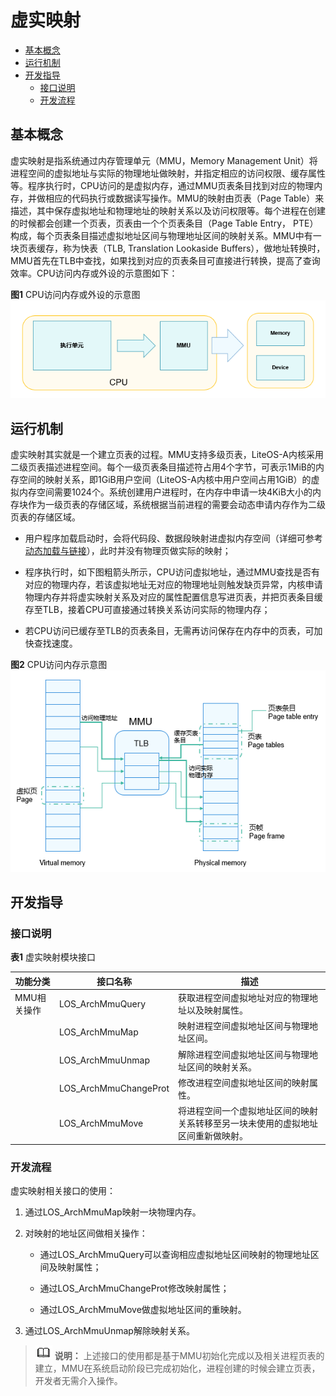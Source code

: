 # 虚实映射

- [基本概念](#基本概念)
- [运行机制](#运行机制)
- [开发指导](#开发指导)
  - [接口说明](#接口说明)
  - [开发流程](#开发流程)

## 基本概念

虚实映射是指系统通过内存管理单元（MMU，Memory Management Unit）将进程空间的虚拟地址与实际的物理地址做映射，并指定相应的访问权限、缓存属性等。程序执行时，CPU访问的是虚拟内存，通过MMU页表条目找到对应的物理内存，并做相应的代码执行或数据读写操作。MMU的映射由页表（Page Table）来描述，其中保存虚拟地址和物理地址的映射关系以及访问权限等。每个进程在创建的时候都会创建一个页表，页表由一个个页表条目（Page Table Entry， PTE）构成，每个页表条目描述虚拟地址区间与物理地址区间的映射关系。MMU中有一块页表缓存，称为快表（TLB, Translation Lookaside Buffers），做地址转换时，MMU首先在TLB中查找，如果找到对应的页表条目可直接进行转换，提高了查询效率。CPU访问内存或外设的示意图如下：

**图1** CPU访问内存或外设的示意图
![zh-cn_image_0000001133263576](figures/zh-cn_image_0000001133263576.png)


## 运行机制

虚实映射其实就是一个建立页表的过程。MMU支持多级页表，LiteOS-A内核采用二级页表描述进程空间。每个一级页表条目描述符占用4个字节，可表示1MiB的内存空间的映射关系，即1GiB用户空间（LiteOS-A内核中用户空间占用1GiB）的虚拟内存空间需要1024个。系统创建用户进程时，在内存中申请一块4KiB大小的内存块作为一级页表的存储区域，系统根据当前进程的需要会动态申请内存作为二级页表的存储区域。

- 用户程序加载启动时，会将代码段、数据段映射进虚拟内存空间（详细可参考[动态加载与链接](../kernel/kernel-small-bundles-linking.md)），此时并没有物理页做实际的映射；

- 程序执行时，如下图粗箭头所示，CPU访问虚拟地址，通过MMU查找是否有对应的物理内存，若该虚拟地址无对应的物理地址则触发缺页异常，内核申请物理内存并将虚实映射关系及对应的属性配置信息写进页表，并把页表条目缓存至TLB，接着CPU可直接通过转换关系访问实际的物理内存；

- 若CPU访问已缓存至TLB的页表条目，无需再访问保存在内存中的页表，可加快查找速度。

**图2** CPU访问内存示意图
![zh-cn_image_0000001179103451](figures/zh-cn_image_0000001179103451.png)


## 开发指导


### 接口说明

**表1** 虚实映射模块接口

| 功能分类 | 接口**名称** | 描述 |
| -------- | -------- | -------- |
| MMU相关操作 | LOS_ArchMmuQuery | 获取进程空间虚拟地址对应的物理地址以及映射属性。 |
|  | LOS_ArchMmuMap |映射进程空间虚拟地址区间与物理地址区间。|
|  | LOS_ArchMmuUnmap |解除进程空间虚拟地址区间与物理地址区间的映射关系。|
|  | LOS_ArchMmuChangeProt |修改进程空间虚拟地址区间的映射属性。|
|  | LOS_ArchMmuMove |将进程空间一个虚拟地址区间的映射关系转移至另一块未使用的虚拟地址区间重新做映射。|

### 开发流程

虚实映射相关接口的使用：

1. 通过LOS_ArchMmuMap映射一块物理内存。

2. 对映射的地址区间做相关操作：
   - 通过LOS_ArchMmuQuery可以查询相应虚拟地址区间映射的物理地址区间及映射属性；

   - 通过LOS_ArchMmuChangeProt修改映射属性；
   - 通过LOS_ArchMmuMove做虚拟地址区间的重映射。

3. 通过LOS_ArchMmuUnmap解除映射关系。

> ![icon-note.gif](public_sys-resources/icon-note.gif) **说明：**
> 上述接口的使用都是基于MMU初始化完成以及相关进程页表的建立，MMU在系统启动阶段已完成初始化，进程创建的时候会建立页表，开发者无需介入操作。
